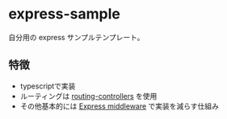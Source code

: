 # express-sample

自分用の express サンプルテンプレート。

## 特徴

- typescriptで実装
- ルーティングは [routing-controllers](https://github.com/typestack/routing-controllers) を使用
- その他基本的には [Express middleware](https://expressjs.com/en/resources/middleware) で実装を減らす仕組み
